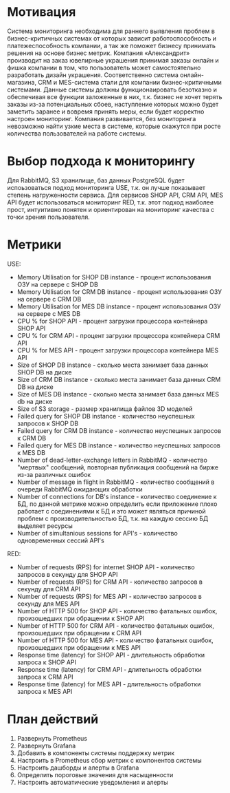 # Мотивация
Система мониторинга необходима для раннего выявления проблем в бизнес-критичных системах от которых зависит работоспособность и платежеспособность компании, а так же поможет бизнесу принимать решения на основе бизнес метрик.
Компания «Александрит» производит на заказ ювелирные украшения принимая заказы онлайн и фишка компании в том, что пользователь может самостоятельно разработать дизайн украшения. Соответственно система онлайн-магазина, CRM и MES-система стали для компании бизнес-критичными системами.
Данные системы должны функционаировать безотказно и обеспечивая все функции заложенные в них, т.к. бизнес не хочет терять заказы из-за потенциальных сбоев, наступление которых можно будет заметить заранее и вовремя принять меры, если будет корректно настроен мониторинг. Компания развивается, без мониторинга невозможно найти узкие места в системе, которые скажутся при росте количества пользователей на работе системы.

# Выбор подхода к мониторингу
Для RabbitMQ, S3 хранилище, баз данных PostgreSQL будет испоьзоваться подход мониторинга USE, т.к. он лучше показывает степень нагруженности сервиса.
Для сервисов SHOP API, CRM API, MES API будет использоваться мониторинг RED, т.к. этот подход наиболее прост, интуитивно понятен и ориентирован на мониторинг качества с точки зрения пользователя.


# Метрики
USE:
- Memory Utilisation for SHOP DB instance - процент использования ОЗУ на сервере с SHOP DB
- Memory Utilisation for CRM DB instance - процент использования ОЗУ на сервере с CRM DB
- Memory Utilisation for MES DB instance - процент использования ОЗУ на сервере с MES DB
- CPU % for SHOP API - процент загрузки процессора контейнера SHOP API
- CPU % for CRM API - процент загрузки процессора контейнера CRM API
- CPU % for MES API - процент загрузки процессора контейнера MES API
- Size of SHOP DB instance - сколько места занимает база данных SHOP DB на диске
- Size of CRM DB instance - сколько места занимает база данных CRM DB на диске
- Size of MES DB instance - сколько места занимает база данных MES db на диске
- Size of S3 storage - размер хранилища файлов 3D моделей
- Failed query for SHOP DB instance - количество неуспешных запросов к SHOP DB
- Failed query for CRM DB instance - количество неуспешных запросов к CRM DB
- Failed query for MES DB instance - количество неуспешных запросов к MES DB
- Number of dead-letter-exchange letters in RabbitMQ - количество "мертвых" сообщений, повторная публикация сообщений на бирже из-за различных ошибок
- Number of message in flight in RabbitMQ - количество сообщений в очереди RabbitMQ ожидающих обработки
- Number of connections for DB's instance - количество соединение к БД, по данной метрике можно определить если приложение плохо работает с соединениями к БД и это может являться причиной проблем с производительностью БД, т.к. на каждую сессию БД выделяет ресурсы
- Number of simultanious sessions for API's - количество одновременных сессий API's

RED:
- Number of requests (RPS) for internet SHOP API - количество запросов в секунду для SHOP API
- Number of requests (RPS) for CRM API - количество запросов в секунду для CRM API
- Number of requests (RPS) for MES API - количество запросов в секунду для MES API
- Number of HTTP 500 for SHOP API - количество фатальных ошибок, произошедших при обращении к SHOP API
- Number of HTTP 500 for CRM API - количество фатальных ошибок, произошедших при обращении к CRM API
- Number of HTTP 500 for MES API - количество фатальных ошибок, произошедших при обращении к MES API
- Response time (latency) for SHOP API - длительность обработки запроса к SHOP API
- Response time (latency) for CRM API - длительность обработки запроса к CRM API
- Response time (latency) for MES API - длительность обработки запроса к MES API


# План действий
1. Развернуть Prometheus
2. Развернуть Grafana
3. Добавить в компоненты системы поддержку метрик
4. Настроить в Prometheus сбор метрик с компонентов системы
5. Настроить дашборды и алерты в Grafana
6. Определить пороговые значения для насыщенности
7. Настроить автоматические уведомления и алерты
